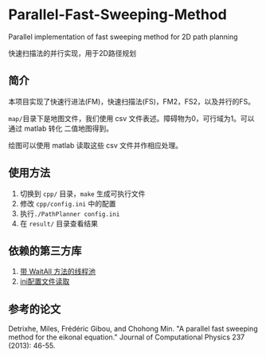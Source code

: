 # Parallel-Fast-Sweeping-Method
Parallel implementation of fast sweeping method for 2D path planning

快速扫描法的并行实现，用于2D路径规划

简介
---
本项目实现了快速行进法(FM)，快速扫描法(FS)，FM2，FS2，以及并行的FS。

`map/`目录下是地图文件，我们使用 csv 文件表述。障碍物为0，可行域为1。可以通过 matlab 转化
二值地图得到。

绘图可以使用 matlab 读取这些 csv 文件并作相应处理。

使用方法
---
1. 切换到 `cpp/` 目录，`make` 生成可执行文件
2. 修改 `cpp/config.ini` 中的配置
3. 执行`./PathPlanner config.ini`
4. 在 `result/` 目录查看结果

依赖的第三方库
---
1. [带 WaitAll 方法的线程池](https://github.com/stfx/ThreadPool2.git)
2. [ini配置文件读取](https://github.com/benhoyt/inih.git)

参考的论文
---
Detrixhe, Miles, Frédéric Gibou, and Chohong Min. "A parallel fast sweeping method for the eikonal equation." Journal of Computational Physics 237 (2013): 46-55.
